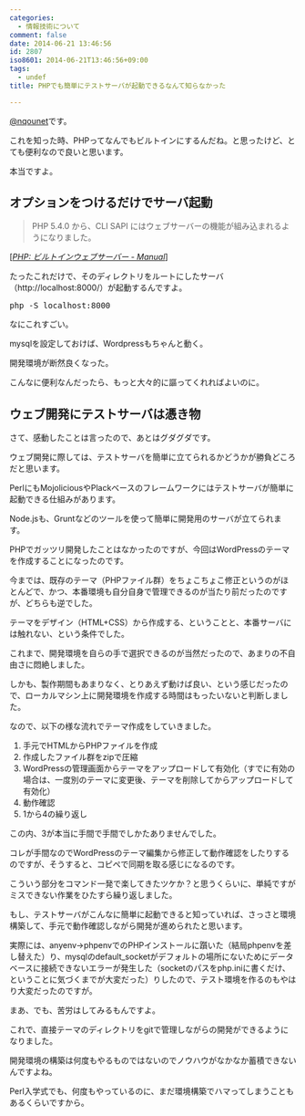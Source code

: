 ```yaml
---
categories:
  - 情報技術について
comment: false
date: 2014-06-21 13:46:56
id: 2807
iso8601: 2014-06-21T13:46:56+09:00
tags:
  - undef
title: PHPでも簡単にテストサーバが起動できるなんて知らなかった

---
```


<p><a href="https://twitter.com/nqounet">@nqounet</a>です。</p>

<p>これを知った時、PHPってなんでもビルトインにするんだね。と思ったけど、とても便利なので良いと思います。</p>

<p>本当ですよ。</p>



<h2>オプションをつけるだけでサーバ起動</h2>

<blockquote cite="http://www.php.net//manual/ja/features.commandline.webserver.php" title="PHP: ビルトインウェブサーバー - Manual" class="blockquote"><p>PHP 5.4.0 から、CLI SAPI にはウェブサーバーの機能が組み込まれるようになりました。

</p></blockquote>

<div class="cite">[<cite><a href="http://www.php.net//manual/ja/features.commandline.webserver.php">PHP: ビルトインウェブサーバー - Manual</a></cite>]</div>

<p>たったこれだけで、そのディレクトリをルートにしたサーバ（http://localhost:8000/）が起動するんですよ。</p>

<pre class="lang:shell">
php -S localhost:8000
</pre>

<p>なにこれすごい。</p>

<p>mysqlを設定しておけば、Wordpressもちゃんと動く。</p>

<p>開発環境が断然良くなった。</p>

<p>こんなに便利なんだったら、もっと大々的に謳ってくれればよいのに。</p>

<h2>ウェブ開発にテストサーバは憑き物</h2>

<p>さて、感動したことは言ったので、あとはグダグダです。</p>

<p>ウェブ開発に際しては、テストサーバを簡単に立てられるかどうかが勝負どころだと思います。</p>

<p>PerlにもMojoliciousやPlackベースのフレームワークにはテストサーバが簡単に起動できる仕組みがあります。</p>

<p>Node.jsも、Gruntなどのツールを使って簡単に開発用のサーバが立てられます。</p>

<p>PHPでガッツリ開発したことはなかったのですが、今回はWordPressのテーマを作成することになったのです。</p>

<p>今までは、既存のテーマ（PHPファイル群）をちょこちょこ修正というのがほとんどで、かつ、本番環境も自分自身で管理できるのが当たり前だったのですが、どちらも逆でした。</p>

<p>テーマをデザイン（HTML+CSS）から作成する、ということと、本番サーバには触れない、という条件でした。</p>

<p>これまで、開発環境を自らの手で選択できるのが当然だったので、あまりの不自由さに悶絶しました。</p>

<p>しかも、製作期間もあまりなく、とりあえず動けば良い、という感じだったので、ローカルマシン上に開発環境を作成する時間はもったいないと判断しました。</p>

<p>なので、以下の様な流れでテーマ作成をしていきました。</p>

<ol>
<li>手元でHTMLからPHPファイルを作成</li>
<li>作成したファイル群をzipで圧縮</li>
<li>WordPressの管理画面からテーマをアップロードして有効化（すでに有効の場合は、一度別のテーマに変更後、テーマを削除してからアップロードして有効化）</li>
<li>動作確認</li>
<li>1から4の繰り返し</li>
</ol>

<p>この内、3が本当に手間で手間でしかたありませんでした。</p>

<p>コレが手間なのでWordPressのテーマ編集から修正して動作確認をしたりするのですが、そうすると、コピペで同期を取る感じになるのです。</p>

<p>こういう部分をコマンド一発で楽してきたツケか？と思うくらいに、単純ですがミスできない作業をひたすら繰り返しました。</p>

<p>もし、テストサーバがこんなに簡単に起動できると知っていれば、さっさと環境構築して、手元で動作確認しながら開発が進められたと思います。</p>

<p>実際には、anyenv→phpenvでのPHPインストールに躓いた（結局phpenvを差し替えた）り、mysqlのdefault_socketがデフォルトの場所にないためにデータベースに接続できないエラーが発生した（socketのパスをphp.iniに書くだけ、ということに気づくまでが大変だった）りしたので、テスト環境を作るのもやはり大変だったのですが。</p>

<p>まあ、でも、苦労はしてみるもんですよ。</p>

<p>これで、直接テーマのディレクトリをgitで管理しながらの開発ができるようになりました。</p>

<p>開発環境の構築は何度もやるものではないのでノウハウがなかなか蓄積できないんですよね。</p>

<p>Perl入学式でも、何度もやっているのに、まだ環境構築でハマってしまうこともあるくらいですから。</p>
    	